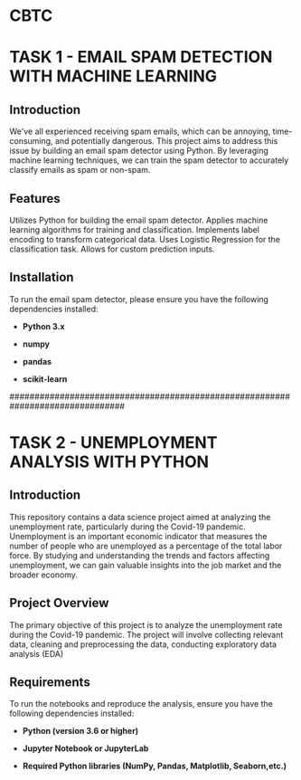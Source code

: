 # CBTC
# **TASK 1 - EMAIL SPAM DETECTION WITH MACHINE LEARNING**
## **Introduction**

We've all experienced receiving spam emails, which can be annoying, time-consuming, and potentially dangerous. This project aims to address this issue by building an email spam detector using Python. By leveraging machine learning techniques, we can train the spam detector to accurately classify emails as spam or non-spam.

## **Features**

Utilizes Python for building the email spam detector. Applies machine learning algorithms for training and classification. Implements label encoding to transform categorical data. Uses Logistic Regression for the classification task. Allows for custom prediction inputs.

## **Installation**

To run the email spam detector, please ensure you have the following dependencies installed:

* **Python 3.x**

* **numpy**

* **pandas** 

* **scikit-learn**

###############################################################################

# **TASK 2 - UNEMPLOYMENT ANALYSIS WITH PYTHON**
## **Introduction**

This repository contains a data science project aimed at analyzing the unemployment rate, particularly during the Covid-19 pandemic. Unemployment is an important economic indicator that measures the number of people who are unemployed as a percentage of the total labor force. By studying and understanding the trends and factors affecting unemployment, we can gain valuable insights into the job market and the broader economy.

## **Project Overview**

The primary objective of this project is to analyze the unemployment rate during the Covid-19 pandemic. The project will involve collecting relevant data, cleaning and preprocessing the data, conducting exploratory data analysis (EDA)

## **Requirements**

To run the notebooks and reproduce the analysis, ensure you have the following dependencies installed:

* **Python (version 3.6 or higher)**

* **Jupyter Notebook or JupyterLab**

* **Required Python libraries (NumPy, Pandas, Matplotlib, Seaborn,etc.)**

